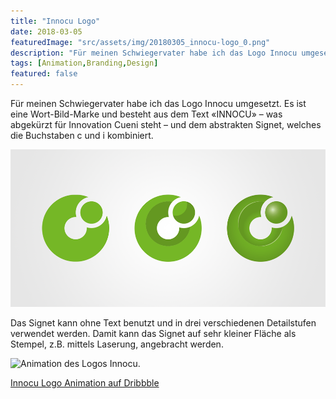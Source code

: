 ```yaml
---
title: "Innocu Logo"
date: 2018-03-05
featuredImage: "src/assets/img/20180305_innocu-logo_0.png"
description: "Für meinen Schwiegervater habe ich das Logo Innocu umgesetzt. Es ist eine Wort-Bild-Marke und besteht aus dem Text «INNOCU» – was abgekürzt für Innovation Cueni steht – und dem abstrakten Signet, welches die Buchstaben c und i kombiniert."
tags: [Animation,Branding,Design]
featured: false
---
```

Für meinen Schwiegervater habe ich das Logo Innocu umgesetzt. Es ist eine Wort-Bild-Marke und besteht aus dem Text «INNOCU» – was abgekürzt für Innovation Cueni steht – und dem abstrakten Signet, welches die Buchstaben c und i kombiniert.

![Signetvarianten INNOCU](src/assets/img/20180305_innocu-logo_1.png)

Das Signet kann ohne Text benutzt und in drei verschiedenen Detailstufen verwendet werden. Damit kann das Signet auf sehr kleiner Fläche als Stempel, z.B. mittels Laserung, angebracht werden.

<div class="imagesContainer">

![Animation des Logos Innocu.](src/assets/img/20180305_innocu-logo_2.gif)

[Innocu Logo Animation auf Dribbble](https://dribbble.com/shots/4301001-Innocu-Animation)

</div>
